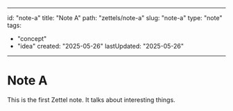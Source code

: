 
---
id: "note-a"
title: "Note A"
path: "zettels/note-a"
slug: "note-a"
type: "note"
tags:
  - "concept"
  - "idea"
created: "2025-05-26"
lastUpdated: "2025-05-26"
---

# Note A

This is the first Zettel note. It talks about interesting things.
